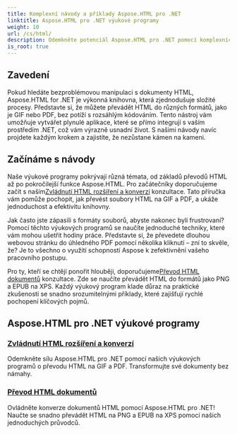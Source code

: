 ```yaml
---
title: Komplexní návody a příklady Aspose.HTML pro .NET
linktitle: Aspose.HTML pro .NET výukové programy
weight: 10
url: /cs/html/
description: Odemkněte potenciál Aspose.HTML pro .NET pomocí komplexních výukových programů pro převod dokumentů a rozšíření přizpůsobených vývojářům i nadšencům.
is_root: true
---
```

## Zavedení

Pokud hledáte bezproblémovou manipulaci s dokumenty HTML, Aspose.HTML for .NET je výkonná knihovna, která zjednodušuje složité procesy. Představte si, že můžete převádět HTML do různých formátů, jako je GIF nebo PDF, bez potíží s rozsáhlým kódováním. Tento nástroj vám umožňuje vytvářet plynulé aplikace, které se přímo integrují s vaším prostředím .NET, což vám výrazně usnadní život. S našimi návody navíc projdete každým krokem a zajistíte, že nezůstane kámen na kameni.

## Začínáme s návody

 Naše výukové programy pokrývají různá témata, od základů převodů HTML až po pokročilejší funkce Aspose.HTML. Pro začátečníky doporučujeme začít s naším[Zvládnutí HTML rozšíření a konverzí](./mastering-html-extensions-and-conversions/) konzultace. Tato příručka vám pomůže pochopit, jak převést soubory HTML na GIF a PDF, a ukáže jednoduchost a efektivitu knihovny. 

Jak často jste zápasili s formáty souborů, abyste nakonec byli frustrovaní? Pomocí těchto výukových programů se naučíte jednoduché techniky, které vám mohou ušetřit hodiny práce. Představte si, že převedete dlouhou webovou stránku do úhledného PDF pomocí několika kliknutí – zní to skvěle, že? Je to všechno o využití schopností Aspose k zefektivnění vašeho pracovního postupu.

 Pro ty, kteří se chtějí ponořit hlouběji, doporučujeme[Převod HTML dokumentů](./converting-html-documents/) konzultace. Zde se naučíte převádět HTML do formátů jako PNG a EPUB na XPS. Každý výukový program klade důraz na praktické zkušenosti se snadno srozumitelnými příklady, které zajišťují rychlé pochopení klíčových pojmů. 

## Aspose.HTML pro .NET výukové programy
### [Zvládnutí HTML rozšíření a konverzí](./mastering-html-extensions-and-conversions/)
Odemkněte sílu Aspose.HTML pro .NET pomocí našich výukových programů o převodu HTML na GIF a PDF. Transformujte své dokumenty bez námahy.
### [Převod HTML dokumentů](./converting-html-documents/)
Ovládněte konverze dokumentů HTML pomocí Aspose.HTML pro .NET! Naučte se snadno převádět HTML na PNG a EPUB na XPS pomocí našich jednoduchých průvodců.